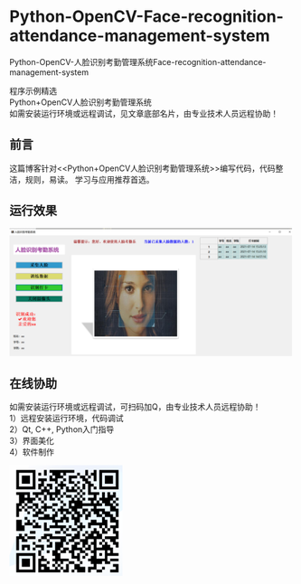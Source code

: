 # Python-OpenCV-Face-recognition-attendance-management-system
Python-OpenCV-人脸识别考勤管理系统Face-recognition-attendance-management-system

程序示例精选  
Python+OpenCV人脸识别考勤管理系统  
如需安装运行环境或远程调试，见文章底部名片，由专业技术人员远程协助！  

## 前言
这篇博客针对<<Python+OpenCV人脸识别考勤管理系统>>编写代码，代码整洁，规则，易读。 学习与应用推荐首选。

## 运行效果
<img src="https://github.com/alicema-creator/Python-OpenCV-Face-recognition-attendance-management-system/blob/main/screenshot/result.png" width="500"></a>


## 在线协助
如需安装运行环境或远程调试，可扫码加Q，由专业技术人员远程协助！  
1）远程安装运行环境，代码调试  
2）Qt, C++, Python入门指导  
3）界面美化  
4）软件制作

<img src="https://github.com/alicema-creator/Python-OpenCV-Face-recognition-attendance-management-system/blob/main/screenshot/YY_KL%40_G44O6OA512_P%7D0NR.png" width="200"></a>





